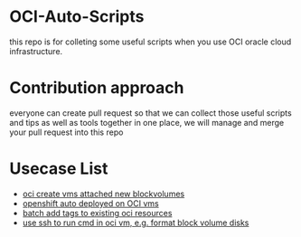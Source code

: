 # OCI-Auto-Scripts
this repo is for colleting some useful scripts when you use OCI oracle cloud infrastructure.

# Contribution approach
everyone can create pull request so that we can collect those useful scripts and tips as well as tools together in one place, we will manage and merge your pull request into this repo

# Usecase List

 

- [oci create vms attached new blockvolumes](./oci%20batch%20add%20tags)
- [openshift auto deployed on OCI vms](./openshift/README.md)
- [batch add tags to existing oci resources ](https://github.com/munger1985/OCI-Auto-Scripts/tree/main/oci%20batch%20add%20tags)
- [use ssh to run cmd in oci vm, e.g. format block volume disks](https://github.com/munger1985/OCI-Auto-Scripts/tree/main/ssh%20remote%20run%20cmd%20and%20format%20blockvolume)
